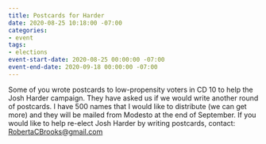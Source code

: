 ```yaml
---
title: Postcards for Harder
date: 2020-08-25 10:18:00 -07:00
categories:
- event
tags:
- elections
event-start-date: 2020-08-25 00:00:00 -07:00
event-end-date: 2020-09-18 00:00:00 -07:00
---
```


Some of you wrote postcards to low-propensity voters in CD 10 to help the Josh Harder campaign.  They have asked us if we would write another round of postcards.  I have 500 names that I would like to distribute (we can get more) and they will be mailed from Modesto at the end of September.  If you would like to help re-elect Josh Harder by writing postcards, contact:  RobertaCBrooks@gmail.com
